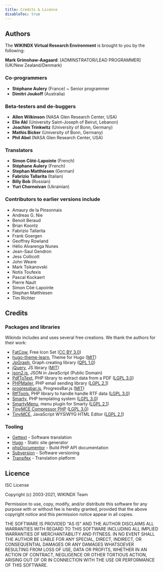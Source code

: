 ```yaml
---
title: Credits & Licence
disableToc: true
---
```


## Authors

The **WIKINDX Virtual Research Environment** is brought to you by the following:

**Mark Grimshaw-Aagaard**: [ADMINSTRATOR/LEAD PROGRAMMER] (UK/New Zealand/Denmark)

### Co-programmers

- **Stéphane Aulery** (France) ~ Senior programmer
- **Dimitri Joukoff** (Australia)

### Beta-testers and de-buggers

- **Allen Wilkinson** (NASA Glen Research Center, USA)
- **Elie Akl** (University Saint-Joseph of Beirut, Lebanon)
- **Joachim Trinkwitz** (University of Bonn, Germany)
- **Mathis Bicker** (University of Bonn, Germany)
- **Phil Abel** (NASA Glen Research Center, USA)

### Translators

- **Simon Côté-Lapointe** (French)
- **Stéphane Aulery** (French)
- **Stephan Matthiesen** (German)
- **Fabrizio Tallarita** (Italian)
- **Billy Bob** (Russian)
- **Yuri Chornoivan** (Ukrainian)

### Contributors to earlier versions include

- Amaury de la Pinsonnais
- Andreas G. Nie
- Benoit Beraud
- Brian Koontz
- Fabrizio Tallarita
- Frank Goergen
- Geoffrey Rowland
- Hélio Alvarenga Nunes
- Jean-Saul Gendron
- Jess Collicott
- John Weare
- Mark Tsikanovski
- Notis Toufexis
- Pascal Kockaert
- Pierre Nault
- Simon Côé-Lapointe
- Stephan Matthiesen
- Tim Richter


## Credits

### Packages and libraries

Wikindx includes and uses several free creations. We thank the authors
for their work:

* [FatCow](https://www.fatcow.com/), Free Icon Set ([CC BY 3.0](https://creativecommons.org/licenses/by/3.0/))
* [hugo-theme-learn](https://github.com/matcornic/hugo-theme-learn), Theme for Hugo ([MIT](https://opensource.org/licenses/MIT))
* [JpGraph](http://jpgraph.net), Graph creating library ([QPL 1.0](https://opensource.org/licenses/QPL-1.0))
* [jQuery](https://jquery.com/), JS library ([MIT](https://opensource.org/licenses/MIT))
* [json2.js](https://github.com/douglascrockford/JSON-js), JSON in JavaScript (Public Domain)
* [PdfToText](https://github.com/christian-vigh-phpclasses/PdfToText), PHP library to extract data from a PDF ([LGPL 3.0](https://www.gnu.org/licenses/lgpl-3.0.en.html))
* [PHPMailer](https://github.com/PHPMailer/PHPMailer), PHP email sending library ([LGPL 2.1](https://www.gnu.org/licenses/old-licenses/lgpl-2.1.en.html))
* [progressbar.js](https://kimmobrunfeldt.github.io/progressbar.js), ProgressBar.js ([MIT](https://opensource.org/licenses/MIT))
* [RtfTools](https://github.com/christian-vigh-phpclasses/RtfTools), PHP library to handle handle RTF data ([LGPL 3.0](https://www.gnu.org/licenses/lgpl-3.0.en.html))
* [Smarty](https://www.smarty.net/), PHP templating system ([LGPL 3.0](https://www.gnu.org/licenses/lgpl-3.0.en.html))
* [SmartyMenu](https://www.phpinsider.com/php/code/SmartyMenu/), menu plugin for Smarty ([LGPL 2.1](https://www.gnu.org/licenses/old-licenses/lgpl-2.1.en.html))
* [TinyMCE Compressor PHP](https://github.com/tinymce/tinymce_compressor) ([LGPL 3.0](https://www.gnu.org/licenses/lgpl-3.0.en.html))
* [TinyMCE](https://www.tiny.cloud/), JavaScript WYSIWYG HTML Editor ([LGPL 2.1](https://www.gnu.org/licenses/old-licenses/lgpl-2.1.en.html))

### Tooling

* [Gettext](https://www.gnu.org/software/gettext/) - Software translation
* [Hugo](https://gohugo.io/) - Static site generator
* [phpDocumentor](https://phpdoc.org/) - Build PHP API documentation
* [Subversion](https://subversion.apache.org/) - Software versioning
* [Transifex](https://www.transifex.com/) - Translation platform


## Licence

ISC License

Copyright (c) 2003-2021, WIKINDX Team

Permission to use, copy, modify, and/or distribute this software for any
purpose with or without fee is hereby granted, provided that the above
copyright notice and this permission notice appear in all copies.

THE SOFTWARE IS PROVIDED "AS IS" AND THE AUTHOR DISCLAIMS ALL WARRANTIES
WITH REGARD TO THIS SOFTWARE INCLUDING ALL IMPLIED WARRANTIES OF
MERCHANTABILITY AND FITNESS. IN NO EVENT SHALL THE AUTHOR BE LIABLE FOR
ANY SPECIAL, DIRECT, INDIRECT, OR CONSEQUENTIAL DAMAGES OR ANY DAMAGES
WHATSOEVER RESULTING FROM LOSS OF USE, DATA OR PROFITS, WHETHER IN AN
ACTION OF CONTRACT, NEGLIGENCE OR OTHER TORTIOUS ACTION, ARISING OUT OF
OR IN CONNECTION WITH THE USE OR PERFORMANCE OF THIS SOFTWARE.
